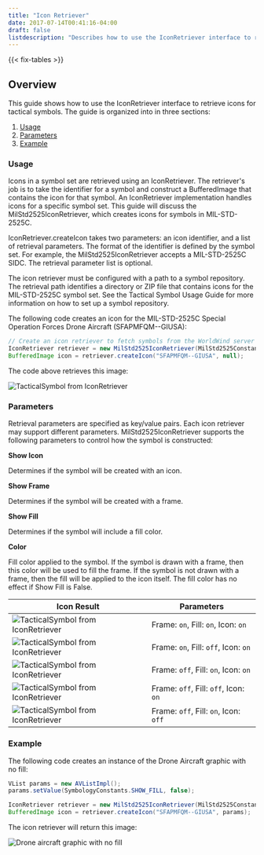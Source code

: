 ```yaml
---
title: "Icon Retriever"
date: 2017-07-14T00:41:16-04:00
draft: false
listdescription: "Describes how to use the IconRetriever interface to retrieve icons for tactical symbols."
---
```


{{< fix-tables >}}

## Overview

This guide shows how to use the IconRetriever interface to retrieve icons for tactical symbols. The guide is organized into in three sections:

1. [Usage](#usage)
2. [Parameters](#parameters)
3. [Example](#example)

### <a name="usage"></a>Usage

Icons in a symbol set are retrieved using an IconRetriever. The retriever's job is to take the identifier for a symbol and construct a BufferedImage that contains the icon for that symbol. An IconRetriever implementation handles icons for a specific symbol set. This guide will discuss the MilStd2525IconRetriever, which creates icons for symbols in MIL-STD-2525C.

IconRetriever.createIcon takes two parameters: an icon identifier, and a list of retrieval parameters. The format of the identifier is defined by the symbol set. For example, the MilStd2525IconRetriever accepts a MIL-STD-2525C SIDC. The retrieval parameter list is optional.

The icon retriever must be configured with a path to a symbol repository. The retrieval path identifies a directory or ZIP file that contains icons for the MIL-STD-2525C symbol set. See the Tactical Symbol Usage Guide for more information on how to set up a symbol repository.

The following code creates an icon for the MIL-STD-2525C Special Operation Forces Drone Aircraft (SFAPMFQM--GIUSA):

```java
// Create an icon retriever to fetch symbols from the WorldWind server
IconRetriever retriever = new MilStd2525IconRetriever(MilStd2525Constants.DEFAULT_ICON_RETRIEVER_PATH);
BufferedImage icon = retriever.createIcon("SFAPMFQM--GIUSA", null);
```

The code above retrieves this image:

![TacticalSymbol from IconRetriever](/img/java/full-symbol.png)

### <a name="parameters"></a>Parameters

Retrieval parameters are specified as key/value pairs. Each icon retriever may support different parameters. MilStd2525IconRetriever supports the following parameters to control how the symbol is constructed:

**Show Icon**

Determines if the symbol will be created with an icon.

**Show Frame**

Determines if the symbol will be created with a frame.

**Show Fill**

Determines if the symbol will include a fill color.

**Color**

Fill color applied to the symbol. If the symbol is drawn with a frame, then this color will be used to fill the frame. If the symbol is not drawn with a frame, then the fill will be applied to the icon itself. The fill color has no effect if Show Fill is False.

Icon Result | Parameters
--- | ---
![TacticalSymbol from IconRetriever](/img/java/full-symbol.png) | Frame: `on`, Fill: `on`, Icon: `on`
![TacticalSymbol from IconRetriever](/img/java/no-fill.png) | Frame: `on`, Fill: `off`, Icon: `on`
![TacticalSymbol from IconRetriever](/img/java/no-frame.png) | Frame: `off`, Fill: `on`, Icon: `on`
![TacticalSymbol from IconRetriever](/img/java/no-frame-no-fill.png) | Frame: `off`, Fill: `off`, Icon: `on`
![TacticalSymbol from IconRetriever](/img/java/no-frame-no-fill-no-icon.png) | Frame: `off`, Fill: `on`, Icon: `off`

### <a name="example"></a>Example

The following code creates an instance of the Drone Aircraft graphic with no fill:

```java
VList params = new AVListImpl();
params.setValue(SymbologyConstants.SHOW_FILL, false);

IconRetriever retriever = new MilStd2525IconRetriever(MilStd2525Constants.DEFAULT_ICON_RETRIEVER_PATH);
BufferedImage icon = retriever.createIcon("SFAPMFQM--GIUSA", params);
```

The icon retriever will return this image:

![Drone aircraft graphic with no fill](/img/java/no-fill.png)